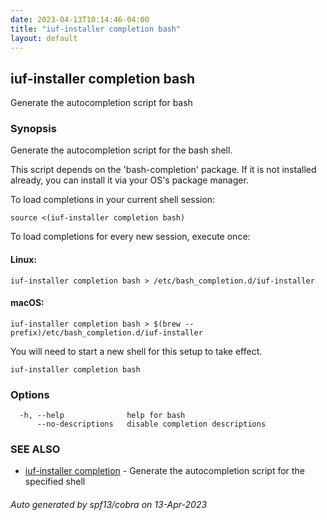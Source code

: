 ```yaml
---
date: 2023-04-13T10:14:46-04:00
title: "iuf-installer completion bash"
layout: default
---
```

## iuf-installer completion bash

Generate the autocompletion script for bash

### Synopsis

Generate the autocompletion script for the bash shell.

This script depends on the 'bash-completion' package.
If it is not installed already, you can install it via your OS's package manager.

To load completions in your current shell session:

	source <(iuf-installer completion bash)

To load completions for every new session, execute once:

#### Linux:

	iuf-installer completion bash > /etc/bash_completion.d/iuf-installer

#### macOS:

	iuf-installer completion bash > $(brew --prefix)/etc/bash_completion.d/iuf-installer

You will need to start a new shell for this setup to take effect.


```
iuf-installer completion bash
```

### Options

```
  -h, --help              help for bash
      --no-descriptions   disable completion descriptions
```

### SEE ALSO

* [iuf-installer completion](/commands/iuf-installer_completion/)	 - Generate the autocompletion script for the specified shell

###### Auto generated by spf13/cobra on 13-Apr-2023
